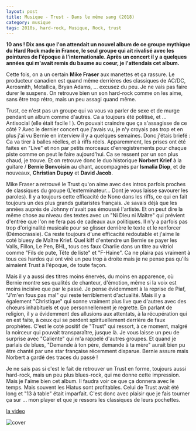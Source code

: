 ```yaml
---
layout: post
title: Musique - Trust - Dans le même sang (2018)
category: musique
tags: 2010s, hard-rock, Musique, Rock, trust
---
```

**10 ans ! Dix ans que l'on attendait un nouvel album de ce groupe mythique du Hard Rock made in France, le seul groupe qui ait rivalisé avec les pointures de l'époque à l'internationale. Après un concert il y a quelques années qui m'avait remis du baume au coeur, je l'attendais cet album.**

Cette fois, on a un certain **Mike Fraser** aux manettes et ça rassure. Le producteur canadien est quand même derrières des classiques de AC/DC, Aerosmith, Metallica, Bryan Adams, ... excusez du peu. Je ne vais pas faire durer le suspens. On retrouve bien un son hard-rock comme on les aime, sans être trop rétro, mais un peu assagi quand même.

Trust, ce n'est pas un groupe qui va vous va parler de sexe et de murge pendant un album comme d'autres. Ca a toujours été politisé, et ... Antisocial (elle était facile ! ). On pouvait craindre que ça s'assagisse de ce côté ? Avec le dernier concert que j'avais vu, je n'y croyais pas trop et en plus j'ai vu Bernie en interview il y a quelques semaines. Donc j'étais briefé : Ca va tirer à balles réelles, et à riffs réels. Apparemment, les prises ont été faites en "Live" et non par petits morceaux d'enregistrements pour chaque piste comme on peut le faire aujourd'hui. Ca se ressent par un son plus chaud, je trouve. Et on retrouve donc le duo historique **Norbert Krief** à la guitare / **Bernie Bonvoisin** au chant, accompagnés par **Ismalia Diop**, et de nouveaux, **Christian Dupuy** et **David Jacob**.

Mike Fraser a retrouvé le Trust qu'on aime avec des intros parfois proches de classiques du groupe (L'exterminateur... Dont je vous laisse savourer les paroles). Il y a toujours cette efficacité de Nono dans les riffs, ce qui en fait toujours un des plus grands guitaristes français. Je savais déjà que les années auprès de Johnny n'avait pas émoussé l'artiste. Et on peut dire la même chose au niveau des textes avec un "Ni Dieu ni Maître" qui prévient d'entrée que l'on ne fera pas de cadeaux aux politiques. Il n'y a parfois pas trop d'originalité musicale pour se glisser derrière le texte et le renforcer (Démocrassie). Ca reste toujours d'une efficacité redoutable et j'aime le coté bluesy de Maître Krief. Quel kiff d'entendre un Bernie se payer les Valls, Fillon, Le Pen, BHL, tous ces faux Charlie dans un titre au vitriol comme "Fils de pute, Tête de liste" et "F-Haine". Ca ne plaira pas vraiment à tous ces hardos qui ont viré un peu trop à droite mais je ne pense pas qu'ils aimaient Trust à l'époque, de toute façon.

Mais il y a aussi des titres moins énervés, du moins en apparence, où Bernie montre ses qualités de chanteur, d'émotion, même si la voix est moins incisive que par le passé. Je pense évidemment à la reprise de Piaf, "J'm'en fous pas mal" qui reste terriblement d'actualité. Mais il y a également "Christique" qui sonne vraiment plus live que d'autres avec des chœurs inhabituels et que personnellement je regrette. En parlant de religion, il y a évidemment des allusions aux attentats, à la récupération qui en est faite, à ceux qui se perdent spirituellement derrière de faux prophètes. C'est le coté positif de "Trust" qui ressort, à ce moment, malgré la noirceur qui pouvait transparaître, jusque là. Je vous laisse un peu de surprise avec "Caliente" qui m'a rappelé d'autres groupes. Et quand je parlais de blues, "Demande à ton père, demande à ta mère" aurait bien pu être chanté par une star française récemment disparue. Bernie assure mais Norbert a gardé des traces du passé !

Je ne sais pas si c'est le fait de retrouver un Trust en forme, toujours aussi hard-rock, mais un peu plus blues-rock, qui me donne cette impression. Mais je l'aime bien cet album. Il faudra voir ce que ça donnera avec le temps. Mais souvent les Hiatus sont profitables. Celui de Trust avait été long et "13 à table" était imparfait. C'est donc avec plaisir que je fais tourner ça sur ... mon player et que je ressors les classiques de leurs pochettes.

[la video](https://www.youtube.com/watch?v=yRoKKbqLI2I)

![cover](https://cheziceman.files.wordpress.com/2018/04/memesang.jpg)
